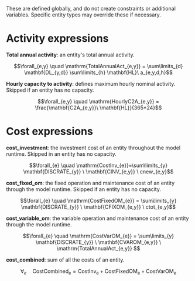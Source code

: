 These are defined globally, and do not create constraints or additional variables. Specific entity types may override these if necessary.

# Activity expressions

**Total annual activity**: an entity's total annual activity.

$$\forall_{e,y} \quad \mathrm{TotalAnnualAct_{e,y}} = \sum\limits_{d} \mathbf{DL_{y,d}} \sum\limits_{h} \mathbf{HL}\ a_{e,y,d,h}$$

**Hourly capacity to activity**: defines maximum hourly nominal activity. Skipped if an entity has no capacity.

$$\forall_{e,y} \quad \mathrm{HourlyC2A_{e,y}} = \frac{\mathbf{C2A_{e,y}}\ \mathbf{HL}}{365*24}$$

# Cost expressions

**cost_investment**: the investment cost of an entity throughout the model runtime. Skipped in an entity has no capacity.

$$\forall_{e} \quad \mathrm{CostInv_{e}}=\sum\limits_{y} \mathbf{DISCRATE_{y}} \ \mathbf{CINV_{e,y}} \ cnew_{e,y}$$

**cost_fixed_om**: the fixed operation and maintenance cost of an entity through the model runtime. Skipped if an entity has no capacity.

$$\forall_{e} \quad \mathrm{CostFixedOM_{e}} = \sum\limits_{y} \mathbf{DISCRATE_{y}} \ \mathbf{CFIXOM_{e,y}} \ ctot_{e,y}$$

**cost_variable_om**: the variable operation and maintenance cost of an entity through the model runtime.

$$\forall_{e} \quad \mathrm{CostVarOM_{e}} = \sum\limits_{y} \mathbf{DISCRATE_{y}} \ \mathbf{CVAROM_{e,y}} \ \mathrm{TotalAnnualAct_{e,y}} $$

**cost_combined**: sum of all the costs of an entity.

$$\forall_{e} \quad \mathrm{CostCombined_{e}} = \mathrm{CostInv_{e}} + \mathrm{CostFixedOM_{e}} + \mathrm{CostVarOM_{e}}$$
